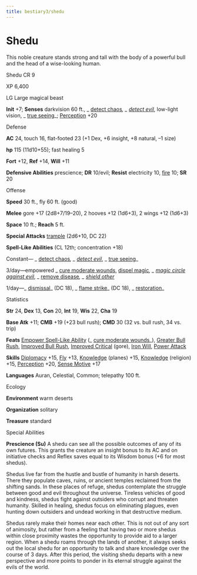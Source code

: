```yaml
---
title: bestiary3/shedu
---
```

# Shedu

This noble creature stands strong and tall with the body of a powerful bull and the head of a wise-looking human.

Shedu CR 9

XP 6,400

LG Large magical beast

**Init** +7; **Senses** darkvision 60 ft., _ [detect chaos](spell_dir/detectChaos#_detect-chaos)_, _ [detect evil](spells/detectEvil#_detect-evil)_, low-light vision, _ [true seeing](spell_dir/trueSeeing#_true-seeing)_; [Perception](skills/perception#_perception) +20

Defense

**AC** 24, touch 16, flat-footed 23 (+1 Dex, +6 insight, +8 natural, –1 size)

**hp** 115 (11d10+55); fast healing 5

**Fort** +12, **Ref** +14, **Will** +11

**Defensive Abilities** prescience; **DR** 10/evil; **Resist** electricity 10, [fire](monster_dir/creatureTypes#_fire-subtype) 10; **SR** 20

Offense

**Speed** 30 ft., fly 60 ft. (good)

**Melee** gore +17 (2d8+7/19–20), 2 hooves +12 (1d6+3), 2 wings +12 (1d6+3)

**Space** 10 ft.; **Reach** 5 ft.

**Special Attacks** [trample](monster_dir/universalMonsterRules#_trample) (2d6+10, DC 22)

**Spell-Like Abilities** (CL 12th; concentration +18)

Constant— _ [detect chaos](spells/detectChaos#_detect-chaos)_, _ [detect evil](spell_dir/detectEvil#_detect-evil)_, _ [true seeing](spells/trueSeeing#_true-seeing)_

3/day—empowered _ [cure moderate wounds](spell_dir/cureModerateWounds#_cure-moderate-wounds), [dispel magic](spells/dispelMagic#_dispel-magic)_, _ [magic circle against evil](spell_dir/magicCircleAgainstEvil#_magic-circle-against-evil)_, _ [remove disease](spells/removeDisease#_remove-disease)_, _ [shield other](spell_dir/shieldOther#_shield-other)_

1/day—_ [dismissal](spell_dir/dismissal#_dismissal)_ (DC 18), _ [flame strike](spells/flameStrike#_flame-strike)_ (DC 18), _ [restoration](spell_dir/restoration#_restoration)_

Statistics

**Str** 24, **Dex** 13, **Con** 20, **Int** 19, **Wis** 22, **Cha** 19

**Base Atk** +11; **CMB** +19 (+23 bull rush); **CMD** 30 (32 vs. bull rush, 34 vs. trip)

**Feats** [Empower Spell-Like Ability](monsters/monsterFeats#_empower-spell-like-ability) (_ [cure moderate wounds](spell_dir/cureModerateWounds#_cure-moderate-wounds)_), [Greater Bull Rush](feats#_greater-bull-rush), [Improved Bull Rush](feats#_improved-bull-rush), [Improved Critical](feats#_improved-critical) (gore), [Iron Will](feats#_iron-will), [Power Attack](feats#_power-attack)

**Skills** [Diplomacy](skills/diplomacy#_diplomacy) +15, [Fly](skill_dir/fly#_fly) +13, [Knowledge](skills/knowledge#_knowledge) (planes) +15, [Knowledge](skill_dir/knowledge#_knowledge) (religion) +15, [Perception](skills/perception#_perception) +20, [Sense Motive](skill_dir/senseMotive#_sense-motive) +17

**Languages** Auran, Celestial, Common; telepathy 100 ft.

Ecology

**Environment** warm deserts

**Organization** solitary

**Treasure** standard

Special Abilities

**Prescience (Su)** A shedu can see all the possible outcomes of any of its own futures. This grants the creature an insight bonus to its AC and on initiative checks and Reflex saves equal to its Wisdom bonus (+6 for most shedus).

Shedus live far from the hustle and bustle of humanity in harsh deserts. There they populate caves, ruins, or ancient temples reclaimed from the shifting sands. In these places of refuge, shedus contemplate the struggle between good and evil throughout the universe. Tireless vehicles of good and kindness, shedus fight against outsiders who corrupt and threaten humanity. Skilled in healing, shedus focus on eliminating plagues, even hunting down outsiders and undead working in that destructive medium.

Shedus rarely make their homes near each other. This is not out of any sort of animosity, but rather from a feeling that having two or more shedus within close proximity wastes the opportunity to provide aid to a larger region. When a shedu roams through the lands of another, it always seeks out the local shedu for an opportunity to talk and share knowledge over the course of 3 days. After this period, the visiting shedu departs with a new perspective and more points to ponder in its eternal struggle against the evils of the world.

